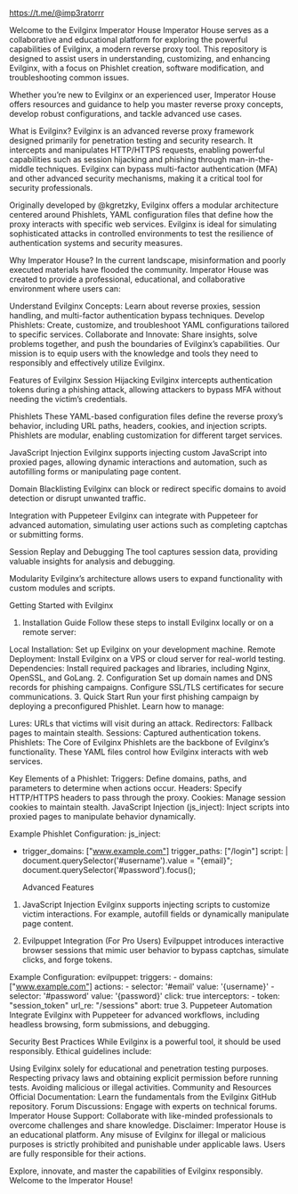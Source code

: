 https://t.me/@imp3ratorrr

Welcome to the Evilginx Imperator House
Imperator House serves as a collaborative and educational platform for exploring the powerful capabilities of Evilginx, a modern reverse proxy tool. This repository is designed to assist users in understanding, customizing, and enhancing Evilginx, with a focus on Phishlet creation, software modification, and troubleshooting common issues.

Whether you’re new to Evilginx or an experienced user, Imperator House offers resources and guidance to help you master reverse proxy concepts, develop robust configurations, and tackle advanced use cases.

What is Evilginx?
Evilginx is an advanced reverse proxy framework designed primarily for penetration testing and security research. It intercepts and manipulates HTTP/HTTPS requests, enabling powerful capabilities such as session hijacking and phishing through man-in-the-middle techniques. Evilginx can bypass multi-factor authentication (MFA) and other advanced security mechanisms, making it a critical tool for security professionals.

Originally developed by @kgretzky, Evilginx offers a modular architecture centered around Phishlets, YAML configuration files that define how the proxy interacts with specific web services. Evilginx is ideal for simulating sophisticated attacks in controlled environments to test the resilience of authentication systems and security measures.

Why Imperator House?
In the current landscape, misinformation and poorly executed materials have flooded the community. Imperator House was created to provide a professional, educational, and collaborative environment where users can:

Understand Evilginx Concepts: Learn about reverse proxies, session handling, and multi-factor authentication bypass techniques.
Develop Phishlets: Create, customize, and troubleshoot YAML configurations tailored to specific services.
Collaborate and Innovate: Share insights, solve problems together, and push the boundaries of Evilginx’s capabilities.
Our mission is to equip users with the knowledge and tools they need to responsibly and effectively utilize Evilginx.

Features of Evilginx
Session Hijacking
Evilginx intercepts authentication tokens during a phishing attack, allowing attackers to bypass MFA without needing the victim’s credentials.

Phishlets
These YAML-based configuration files define the reverse proxy’s behavior, including URL paths, headers, cookies, and injection scripts. Phishlets are modular, enabling customization for different target services.

JavaScript Injection
Evilginx supports injecting custom JavaScript into proxied pages, allowing dynamic interactions and automation, such as autofilling forms or manipulating page content.

Domain Blacklisting
Evilginx can block or redirect specific domains to avoid detection or disrupt unwanted traffic.

Integration with Puppeteer
Evilginx can integrate with Puppeteer for advanced automation, simulating user actions such as completing captchas or submitting forms.

Session Replay and Debugging
The tool captures session data, providing valuable insights for analysis and debugging.

Modularity
Evilginx’s architecture allows users to expand functionality with custom modules and scripts.

Getting Started with Evilginx
1. Installation Guide
Follow these steps to install Evilginx locally or on a remote server:

Local Installation: Set up Evilginx on your development machine.
Remote Deployment: Install Evilginx on a VPS or cloud server for real-world testing.
Dependencies: Install required packages and libraries, including Nginx, OpenSSL, and GoLang.
2. Configuration
Set up domain names and DNS records for phishing campaigns.
Configure SSL/TLS certificates for secure communications.
3. Quick Start
Run your first phishing campaign by deploying a preconfigured Phishlet. Learn how to manage:

Lures: URLs that victims will visit during an attack.
Redirectors: Fallback pages to maintain stealth.
Sessions: Captured authentication tokens.
Phishlets: The Core of Evilginx
Phishlets are the backbone of Evilginx’s functionality. These YAML files control how Evilginx interacts with web services.

Key Elements of a Phishlet:
Triggers: Define domains, paths, and parameters to determine when actions occur.
Headers: Specify HTTP/HTTPS headers to pass through the proxy.
Cookies: Manage session cookies to maintain stealth.
JavaScript Injection (js_inject): Inject scripts into proxied pages to manipulate behavior dynamically.

Example Phishlet Configuration:
js_inject:
  - trigger_domains: ["www.example.com"]
    trigger_paths: ["/login"]
    script: |
      document.querySelector('#username').value = "{email}";
      document.querySelector('#password').focus();

    Advanced Features
1. JavaScript Injection
Evilginx supports injecting scripts to customize victim interactions. For example, autofill fields or dynamically manipulate page content.

2. Evilpuppet Integration (For Pro Users)
Evilpuppet introduces interactive browser sessions that mimic user behavior to bypass captchas, simulate clicks, and forge tokens.

Example Configuration:
evilpuppet:
  triggers:
    - domains: ["www.example.com"]
      actions:
        - selector: '#email'
          value: '{username}'
        - selector: '#password'
          value: '{password}'
          click: true
  interceptors:
    - token: "session_token"
      url_re: "/sessions"
      abort: true
3. Puppeteer Automation
Integrate Evilginx with Puppeteer for advanced workflows, including headless browsing, form submissions, and debugging.

Security Best Practices
While Evilginx is a powerful tool, it should be used responsibly. Ethical guidelines include:

Using Evilginx solely for educational and penetration testing purposes.
Respecting privacy laws and obtaining explicit permission before running tests.
Avoiding malicious or illegal activities.
Community and Resources
Official Documentation: Learn the fundamentals from the Evilginx GitHub repository.
Forum Discussions: Engage with experts on technical forums.
Imperator House Support: Collaborate with like-minded professionals to overcome challenges and share knowledge.
Disclaimer: Imperator House is an educational platform. Any misuse of Evilginx for illegal or malicious purposes is strictly prohibited and punishable under applicable laws. Users are fully responsible for their actions.

Explore, innovate, and master the capabilities of Evilginx responsibly. Welcome to the Imperator House!
